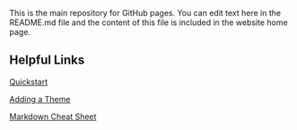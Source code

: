 This is the main repository for GitHub pages. You can edit text here in the README.md file and the content of this file is included in the website home page.

## Helpful Links

[Quickstart](https://docs.github.com/en/pages/quickstart)

[Adding a Theme](https://docs.github.com/en/pages/setting-up-a-github-pages-site-with-jekyll/adding-a-theme-to-your-github-pages-site-using-jekyll)

[Markdown Cheat Sheet](https://www.markdownguide.org/cheat-sheet)
